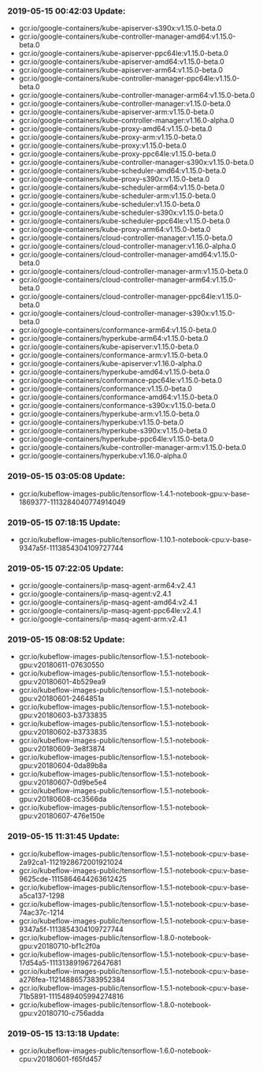 ### 2019-05-15 00:42:03 Update:

- gcr.io/google-containers/kube-apiserver-s390x:v1.15.0-beta.0
- gcr.io/google-containers/kube-controller-manager-amd64:v1.15.0-beta.0
- gcr.io/google-containers/kube-apiserver-ppc64le:v1.15.0-beta.0
- gcr.io/google-containers/kube-apiserver-amd64:v1.15.0-beta.0
- gcr.io/google-containers/kube-apiserver-arm64:v1.15.0-beta.0
- gcr.io/google-containers/kube-controller-manager-ppc64le:v1.15.0-beta.0
- gcr.io/google-containers/kube-controller-manager-arm64:v1.15.0-beta.0
- gcr.io/google-containers/kube-controller-manager:v1.15.0-beta.0
- gcr.io/google-containers/kube-apiserver-arm:v1.15.0-beta.0
- gcr.io/google-containers/kube-controller-manager:v1.16.0-alpha.0
- gcr.io/google-containers/kube-proxy-amd64:v1.15.0-beta.0
- gcr.io/google-containers/kube-proxy-arm:v1.15.0-beta.0
- gcr.io/google-containers/kube-proxy:v1.15.0-beta.0
- gcr.io/google-containers/kube-proxy-ppc64le:v1.15.0-beta.0
- gcr.io/google-containers/kube-controller-manager-s390x:v1.15.0-beta.0
- gcr.io/google-containers/kube-scheduler-amd64:v1.15.0-beta.0
- gcr.io/google-containers/kube-proxy-s390x:v1.15.0-beta.0
- gcr.io/google-containers/kube-scheduler-arm64:v1.15.0-beta.0
- gcr.io/google-containers/kube-scheduler-arm:v1.15.0-beta.0
- gcr.io/google-containers/kube-scheduler:v1.15.0-beta.0
- gcr.io/google-containers/kube-scheduler-s390x:v1.15.0-beta.0
- gcr.io/google-containers/kube-scheduler-ppc64le:v1.15.0-beta.0
- gcr.io/google-containers/kube-proxy-arm64:v1.15.0-beta.0
- gcr.io/google-containers/cloud-controller-manager:v1.15.0-beta.0
- gcr.io/google-containers/cloud-controller-manager:v1.16.0-alpha.0
- gcr.io/google-containers/cloud-controller-manager-amd64:v1.15.0-beta.0
- gcr.io/google-containers/cloud-controller-manager-arm:v1.15.0-beta.0
- gcr.io/google-containers/cloud-controller-manager-arm64:v1.15.0-beta.0
- gcr.io/google-containers/cloud-controller-manager-ppc64le:v1.15.0-beta.0
- gcr.io/google-containers/cloud-controller-manager-s390x:v1.15.0-beta.0
- gcr.io/google-containers/conformance-arm64:v1.15.0-beta.0
- gcr.io/google-containers/hyperkube-arm64:v1.15.0-beta.0
- gcr.io/google-containers/kube-apiserver:v1.15.0-beta.0
- gcr.io/google-containers/conformance-arm:v1.15.0-beta.0
- gcr.io/google-containers/kube-apiserver:v1.16.0-alpha.0
- gcr.io/google-containers/hyperkube-amd64:v1.15.0-beta.0
- gcr.io/google-containers/conformance-ppc64le:v1.15.0-beta.0
- gcr.io/google-containers/conformance:v1.15.0-beta.0
- gcr.io/google-containers/conformance-amd64:v1.15.0-beta.0
- gcr.io/google-containers/conformance-s390x:v1.15.0-beta.0
- gcr.io/google-containers/hyperkube-arm:v1.15.0-beta.0
- gcr.io/google-containers/hyperkube:v1.15.0-beta.0
- gcr.io/google-containers/hyperkube-s390x:v1.15.0-beta.0
- gcr.io/google-containers/hyperkube-ppc64le:v1.15.0-beta.0
- gcr.io/google-containers/kube-controller-manager-arm:v1.15.0-beta.0
- gcr.io/google-containers/hyperkube:v1.16.0-alpha.0
### 2019-05-15 03:05:08 Update:

- gcr.io/kubeflow-images-public/tensorflow-1.4.1-notebook-gpu:v-base-1869377-1113284040774914049
### 2019-05-15 07:18:15 Update:

- gcr.io/kubeflow-images-public/tensorflow-1.10.1-notebook-cpu:v-base-9347a5f-1113854304109727744
### 2019-05-15 07:22:05 Update:

- gcr.io/google-containers/ip-masq-agent-arm64:v2.4.1
- gcr.io/google-containers/ip-masq-agent:v2.4.1
- gcr.io/google-containers/ip-masq-agent-amd64:v2.4.1
- gcr.io/google-containers/ip-masq-agent-ppc64le:v2.4.1
- gcr.io/google-containers/ip-masq-agent-arm:v2.4.1
### 2019-05-15 08:08:52 Update:

- gcr.io/kubeflow-images-public/tensorflow-1.5.1-notebook-gpu:v20180611-07630550
- gcr.io/kubeflow-images-public/tensorflow-1.5.1-notebook-gpu:v20180601-4b529ea9
- gcr.io/kubeflow-images-public/tensorflow-1.5.1-notebook-gpu:v20180601-2464851a
- gcr.io/kubeflow-images-public/tensorflow-1.5.1-notebook-gpu:v20180603-b3733835
- gcr.io/kubeflow-images-public/tensorflow-1.5.1-notebook-gpu:v20180602-b3733835
- gcr.io/kubeflow-images-public/tensorflow-1.5.1-notebook-gpu:v20180609-3e8f3874
- gcr.io/kubeflow-images-public/tensorflow-1.5.1-notebook-gpu:v20180604-0da89b8a
- gcr.io/kubeflow-images-public/tensorflow-1.5.1-notebook-gpu:v20180607-0d9be5e4
- gcr.io/kubeflow-images-public/tensorflow-1.5.1-notebook-gpu:v20180608-cc3566da
- gcr.io/kubeflow-images-public/tensorflow-1.5.1-notebook-gpu:v20180607-476e150e
### 2019-05-15 11:31:45 Update:

- gcr.io/kubeflow-images-public/tensorflow-1.5.1-notebook-cpu:v-base-2a92ca1-1121928672001921024
- gcr.io/kubeflow-images-public/tensorflow-1.5.1-notebook-cpu:v-base-9625cde-1115864644263612425
- gcr.io/kubeflow-images-public/tensorflow-1.5.1-notebook-cpu:v-base-a5ca137-1298
- gcr.io/kubeflow-images-public/tensorflow-1.5.1-notebook-cpu:v-base-74ac37c-1214
- gcr.io/kubeflow-images-public/tensorflow-1.5.1-notebook-cpu:v-base-9347a5f-1113854304109727744
- gcr.io/kubeflow-images-public/tensorflow-1.8.0-notebook-gpu:v20180710-bf1c2f0a
- gcr.io/kubeflow-images-public/tensorflow-1.5.1-notebook-cpu:v-base-17d54a5-1113138919672647681
- gcr.io/kubeflow-images-public/tensorflow-1.5.1-notebook-cpu:v-base-a276fea-1121488657383952384
- gcr.io/kubeflow-images-public/tensorflow-1.5.1-notebook-cpu:v-base-71b5891-1115489405994274816
- gcr.io/kubeflow-images-public/tensorflow-1.8.0-notebook-gpu:v20180710-c756adda
### 2019-05-15 13:13:18 Update:

- gcr.io/kubeflow-images-public/tensorflow-1.6.0-notebook-cpu:v20180601-f65fd457

